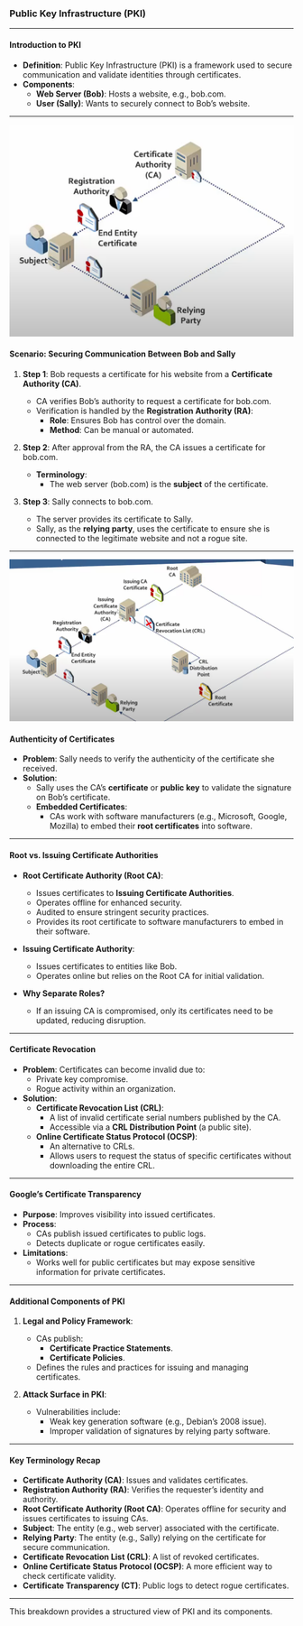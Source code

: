 ### **Public Key Infrastructure (PKI)**

---

#### **Introduction to PKI**
- **Definition**: Public Key Infrastructure (PKI) is a framework used to secure communication and validate identities through certificates.
- **Components**:
  - **Web Server (Bob)**: Hosts a website, e.g., bob.com.
  - **User (Sally)**: Wants to securely connect to Bob’s website.

---
![alt text](image.png)
#### **Scenario: Securing Communication Between Bob and Sally**
1. **Step 1**: Bob requests a certificate for his website from a **Certificate Authority (CA)**.
   - CA verifies Bob’s authority to request a certificate for bob.com.
   - Verification is handled by the **Registration Authority (RA)**:
     - **Role**: Ensures Bob has control over the domain.
     - **Method**: Can be manual or automated.

2. **Step 2**: After approval from the RA, the CA issues a certificate for bob.com.
   - **Terminology**:
     - The web server (bob.com) is the **subject** of the certificate.

3. **Step 3**: Sally connects to bob.com.
   - The server provides its certificate to Sally.
   - Sally, as the **relying party**, uses the certificate to ensure she is connected to the legitimate website and not a rogue site.

---
![alt text](image-1.png)
#### **Authenticity of Certificates**
- **Problem**: Sally needs to verify the authenticity of the certificate she received.
- **Solution**:
  - Sally uses the CA’s **certificate** or **public key** to validate the signature on Bob’s certificate.
  - **Embedded Certificates**:
    - CAs work with software manufacturers (e.g., Microsoft, Google, Mozilla) to embed their **root certificates** into software.

---

#### **Root vs. Issuing Certificate Authorities**
- **Root Certificate Authority (Root CA)**:
  - Issues certificates to **Issuing Certificate Authorities**.
  - Operates offline for enhanced security.
  - Audited to ensure stringent security practices.
  - Provides its root certificate to software manufacturers to embed in their software.

- **Issuing Certificate Authority**:
  - Issues certificates to entities like Bob.
  - Operates online but relies on the Root CA for initial validation.

- **Why Separate Roles?**
  - If an issuing CA is compromised, only its certificates need to be updated, reducing disruption.

---

#### **Certificate Revocation**
- **Problem**: Certificates can become invalid due to:
  - Private key compromise.
  - Rogue activity within an organization.
- **Solution**:
  - **Certificate Revocation List (CRL)**:
    - A list of invalid certificate serial numbers published by the CA.
    - Accessible via a **CRL Distribution Point** (a public site).
  - **Online Certificate Status Protocol (OCSP)**:
    - An alternative to CRLs.
    - Allows users to request the status of specific certificates without downloading the entire CRL.

---

#### **Google’s Certificate Transparency**
- **Purpose**: Improves visibility into issued certificates.
- **Process**:
  - CAs publish issued certificates to public logs.
  - Detects duplicate or rogue certificates easily.
- **Limitations**:
  - Works well for public certificates but may expose sensitive information for private certificates.

---

#### **Additional Components of PKI**
1. **Legal and Policy Framework**:
   - CAs publish:
     - **Certificate Practice Statements**.
     - **Certificate Policies**.
   - Defines the rules and practices for issuing and managing certificates.

2. **Attack Surface in PKI**:
   - Vulnerabilities include:
     - Weak key generation software (e.g., Debian’s 2008 issue).
     - Improper validation of signatures by relying party software.

---

#### **Key Terminology Recap**
- **Certificate Authority (CA)**: Issues and validates certificates.
- **Registration Authority (RA)**: Verifies the requester’s identity and authority.
- **Root Certificate Authority (Root CA)**: Operates offline for security and issues certificates to issuing CAs.
- **Subject**: The entity (e.g., web server) associated with the certificate.
- **Relying Party**: The entity (e.g., Sally) relying on the certificate for secure communication.
- **Certificate Revocation List (CRL)**: A list of revoked certificates.
- **Online Certificate Status Protocol (OCSP)**: A more efficient way to check certificate validity.
- **Certificate Transparency (CT)**: Public logs to detect rogue certificates.

--- 

This breakdown provides a structured view of PKI and its components.